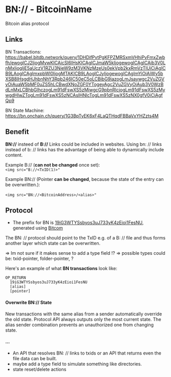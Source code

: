 # BN:// - BitcoinName
Bitcoin alias protocol

## Links

BN Transactions:<br> https://babel.bitdb.network/query/1DHDifPvtPgKFPZMRSxmVHhiPvFmxZwbfh/ewogICJ2IjogMywKICAicSI6IHsKICAgICJmaW5kIjogewogICAgICAib3V0LnMxIjogIjE5aUczV1RZU3NieW9zM3VKNzMzeUs0ekVpb2kxRmVzTlUiCiAgICB9LAogICAgImxpbWl0IjogMTAKICB9LAogICJyIjogewogICAgImYiOiAiWy5bXSB8IHsgdHJhbnNhY3Rpb246IC50eC5oLCBibG9jazogLmJsaywgc2VuZGVyOiAuaW5bMF0uZS5hLCBwdXNoZGF0YTogeyAgc2VuZGVyOiAub3V0WzBdLnMxLCBhbGlhczogLm91dFswXS5zMiwgcG9pbnRlcjogLm91dFswXS5zMywgdHlwZTogLm91dFswXS5zNCAsIHNlcTogLm91dFswXS5zNX0gfV0iCiAgfQp9

BN State Machine:<br>
https://bn.onchain.ch/query/1G3BpTyEK6xF4LaQTHqdFBBaVxYHZzts4M

## Benefit
**BN://** insteed of **B://** Links could be included in websites. Using bn: // links instead of b: // links has the advantage of being able to dynamically include content.

Example B:// (**can not be changed** once set):<br>
``<img src="B://<TxID(1)>"``

Example BN:// (Pointer **can be changed**, because the state of the entry can be overwritten.):<br>  
``<img src="BN://<BitcoinAddress>/<alias>"``

## Protocol

- The prefix for BN is [19iG3WTYSsbyos3uJ733yK4zEioi1FesNU](https://genesis.bitdb.network/query/1FnauZ9aUH2Bex6JzdcV4eNX7oLSSEbxtN/ewogICJ2IjogMywKICAicSI6IHsKICAgICJmaW5kIjogewogICAgICAiaW4uZS5hIjogIjE5aUczV1RZU3NieW9zM3VKNzMzeUs0ekVpb2kxRmVzTlUiLAogICAgICAib3V0LnMxIjogIiQiCiAgICB9LAogICAgInNvcnQiOiB7CiAgICAgICJ0aW1lc3RhbXAiOiAxCiAgICB9LAogICAgImxpbWl0IjogMTAKICB9Cn0=), generated using [Bitcom](https://bitcom.bitdb.network)

The BN: // protocol should point to the TxID e.g. of a B: // file and thus forms another layer which state can be overwritten.

=> Im not sure if it makes sense to add a type field !?
=> possible types could be: txid-pointer, folder-pointer, ?

Here's an example of what **BN transactions** look like:

```
OP_RETURN
  19iG3WTYSsbyos3uJ733yK4zEioi1FesNU
  [alias]
  [pointer]
```

#### Overwrite BN:// State
New transactions with the same alias from a sender automatically override the old state. Protocol API always outputs only the most current state.
The alias sender combination prevents an unauthorized one from changing state.

#### ...
*  An API that resolves BN: // links to txids or an API that returns even the file data can be built.
*  maybe add a type field to simulate something like directories.
*  state reset/delete actions
